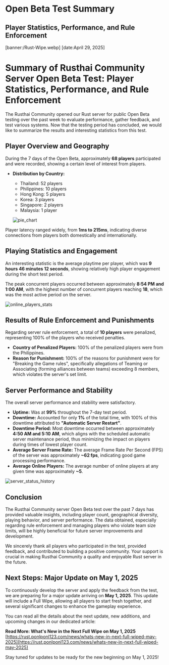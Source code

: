 # Open Beta Test Summary
## Player Statistics, Performance, and Rule Enforcement
[banner:/Rust-Wipe.webp]
[date:April 29, 2025]

# **Summary of Rusthai Community Server Open Beta Test: Player Statistics, Performance, and Rule Enforcement**

The Rusthai Community opened our Rust server for public Open Beta testing over the past week to evaluate performance, gather feedback, and test various systems. Now that the testing period has concluded, we would like to summarize the results and interesting statistics from this test.

## **Player Overview and Geography**

During the 7 days of the Open Beta, approximately **68 players** participated and were recorded, showing a certain level of interest from players.

* **Distribution by Country:**
    * Thailand: 52 players
    * Philippines: 10 players
    * Hong Kong: 5 players
    * Korea: 3 players
    * Singapore: 2 players
    * Malaysia: 1 player

    ![pie_chart](/Screenshot%202025-04-29%20170931.png)

Player latency ranged widely, from **1ms to 215ms**, indicating diverse connections from players both domestically and internationally.

## **Playing Statistics and Engagement**

An interesting statistic is the average playtime per player, which was **9 hours 46 minutes 12 seconds**, showing relatively high player engagement during the short test period.

The peak concurrent players occurred between approximately **8:54 PM and 1:00 AM**, with the highest number of concurrent players reaching **18**, which was the most active period on the server.

![online_players_stats](/Screenshot%202025-04-29%20163419.png)

## **Results of Rule Enforcement and Punishments**

Regarding server rule enforcement, a total of **10 players** were penalized, representing 100% of the players who received penalties.

* **Country of Penalized Players:** 100% of the penalized players were from the Philippines.
* **Reason for Punishment:** 100% of the reasons for punishment were for "Breaking the Game rules", specifically allegations of Teaming or Associating (forming alliances between teams) exceeding 8 members, which violates the server's set limit.

## **Server Performance and Stability**

The overall server performance and stability were satisfactory.

* **Uptime:** Was at **99%** throughout the 7-day test period.
* **Downtime:** Accounted for only **1%** of the total time, with 100% of this downtime attributed to **"Automatic Server Restart"**.
* **Downtime Period:** Most downtime occurred between approximately **4:50 AM and 5:10 AM**, which aligns with the scheduled automatic server maintenance period, thus minimizing the impact on players during times of lowest player count.
* **Average Server Frame Rate:** The average Frame Rate Per Second (FPS) of the server was approximately **~62 fps**, indicating good game processing performance.
* **Average Online Players:** The average number of online players at any given time was approximately **~5**.

![server_status_history](/Screenshot%202025-04-29%20163745.png)

## **Conclusion**

The Rusthai Community server Open Beta test over the past 7 days has provided valuable insights, including player count, geographical diversity, playing behavior, and server performance. The data obtained, especially regarding rule enforcement and managing players who violate team size limits, will be highly beneficial for future server improvements and development.

We sincerely thank all players who participated in the test, provided feedback, and contributed to building a positive community. Your support is crucial in making Rusthai Community a quality and enjoyable Rust server in the future.

## **Next Steps: Major Update on May 1, 2025**

To continuously develop the server and apply the feedback from the test, we are preparing for a major update arriving on **May 1, 2025**. This update will include a Full Wipe, allowing all players to start fresh together, and several significant changes to enhance the gameplay experience.

You can read all the details about the next update, new additions, and upcoming changes in our dedicated article:

**Read More: What's New in the Next Full Wipe on May 1, 2025**
[https://rust.ponlponl123.com/news/whats-new-in-next-full-wiped-may-2025](https://rust.ponlponl123.com/news/whats-new-in-next-full-wiped-may-2025)

Stay tuned for updates to be ready for the new beginning on May 1, 2025!